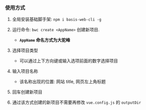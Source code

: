 ### 使用方式

1. 全局安装基础脚手架: `npm i basis-web-cli -g`

2. 运行命令: `bwc create <AppName>` 创建新项目.

    - **`AppName` 命名方式为大驼峰**

3. 选择项目类型

    - 可以通过上下方向键或输入选项前面的数字选择项目

4. 输入项目名称

    - 该名称出现的位置: 网站 title, 网页左上角标题

5. 回车创建新项目

6. 通过该方式创建的新项目不需要再修改 `vue.config.js` 的 `outputDir`
